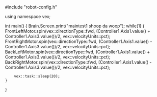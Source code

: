#include "robot-config.h"     

using namespace vex;

int main() {
    Brain.Screen.print("maintest1 shoop da woop");
    while(1) {
        FrontLeftMotor.spin(vex::directionType::fwd, (Controller1.Axis1.value() + Controller1.Axis3.value())/2, vex::velocityUnits::pct);
        FrontRightMotor.spin(vex::directionType::fwd, (Controller1.Axis1.value() - Controller1.Axis3.value())/2, vex::velocityUnits::pct);
        BackLeftMotor.spin(vex::directionType::fwd, (Controller1.Axis1.value() + Controller1.Axis3.value())/2, vex::velocityUnits::pct); 
        BackRightMotor.spin(vex::directionType::fwd, (Controller1.Axis1.value() - Controller1.Axis3.value())/2, vex::velocityUnits::pct);
        
		vex::task::sleep(20);
    }

}
